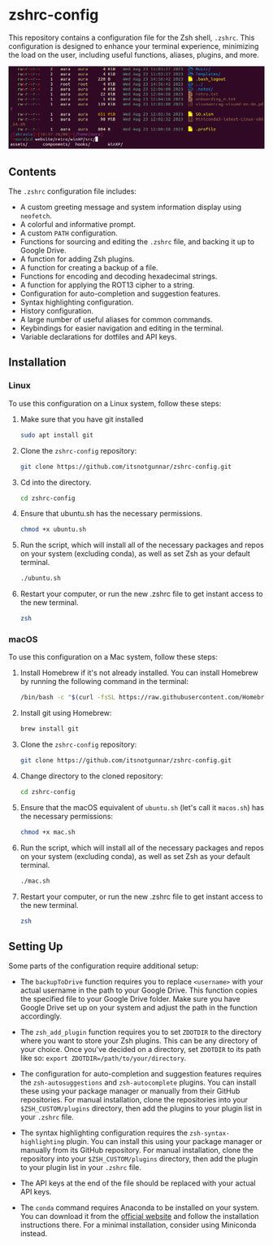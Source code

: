 # zshrc-config

This repository contains a configuration file for the Zsh shell, `.zshrc`. This configuration is designed to enhance your terminal experience, minimizing the load on the user, including useful functions, aliases, plugins, and more. 

![image](zshrc-example.png)

## Contents

The `.zshrc` configuration file includes:

- A custom greeting message and system information display using `neofetch`.
- A colorful and informative prompt.
- A custom `PATH` configuration.
- Functions for sourcing and editing the `.zshrc` file, and backing it up to Google Drive.
- A function for adding Zsh plugins.
- A function for creating a backup of a file.
- Functions for encoding and decoding hexadecimal strings.
- A function for applying the ROT13 cipher to a string.
- Configuration for auto-completion and suggestion features.
- Syntax highlighting configuration.
- History configuration.
- A large number of useful aliases for common commands.
- Keybindings for easier navigation and editing in the terminal.
- Variable declarations for dotfiles and API keys.

## Installation

### Linux

To use this configuration on a Linux system, follow these steps:

1. Make sure that you have git installed
   ```sh
   sudo apt install git
   ```

2. Clone the `zshrc-config` repository:
   ```sh
   git clone https://github.com/itsnotgunnar/zshrc-config.git
   ```

3. Cd into the directory.
   ```sh
   cd zshrc-config
   ```

4. Ensure that ubuntu.sh has the necessary permissions.
   ```sh
   chmod +x ubuntu.sh
   ```
   
5. Run the script, which will install all of the necessary packages and repos on your system (excluding conda), as well as set Zsh as your default terminal.
   ```sh
   ./ubuntu.sh
   ```

6. Restart your computer, or run the new .zshrc file to get instant access to the new terminal.
   ```sh
   zsh
   ```

### macOS

To use this configuration on a Mac system, follow these steps:

1. Install Homebrew if it's not already installed. You can install Homebrew by running the following command in the terminal:
   ```sh
   /bin/bash -c "$(curl -fsSL https://raw.githubusercontent.com/Homebrew/install/HEAD/install.sh)"
   ```

2. Install git using Homebrew:
   ```sh
   brew install git
   ```

3. Clone the `zshrc-config` repository:
   ```sh
   git clone https://github.com/itsnotgunnar/zshrc-config.git
   ```

4. Change directory to the cloned repository:
   ```sh
   cd zshrc-config
   ```

5. Ensure that the macOS equivalent of `ubuntu.sh` (let's call it `macos.sh`) has the necessary permissions:
   ```sh
   chmod +x mac.sh
   ```

6. Run the script, which will install all of the necessary packages and repos on your system (excluding conda), as well as set Zsh as your default terminal.
   ```sh
   ./mac.sh
   ```

7. Restart your computer, or run the new .zshrc file to get instant access to the new terminal.
   ```sh
   zsh
   ```

## Setting Up

Some parts of the configuration require additional setup:

- The `backupToDrive` function requires you to replace `<username>` with your actual username in the path to your Google Drive. This function copies the specified file to your Google Drive folder. Make sure you have Google Drive set up on your system and adjust the path in the function accordingly.

- The `zsh_add_plugin` function requires you to set `ZDOTDIR` to the directory where you want to store your Zsh plugins. This can be any directory of your choice. Once you've decided on a directory, set `ZDOTDIR` to its path like so: `export ZDOTDIR=/path/to/your/directory`.

- The configuration for auto-completion and suggestion features requires the `zsh-autosuggestions` and `zsh-autocomplete` plugins. You can install these using your package manager or manually from their GitHub repositories. For manual installation, clone the repositories into your `$ZSH_CUSTOM/plugins` directory, then add the plugins to your plugin list in your `.zshrc` file.

- The syntax highlighting configuration requires the `zsh-syntax-highlighting` plugin. You can install this using your package manager or manually from its GitHub repository. For manual installation, clone the repository into your `$ZSH_CUSTOM/plugins` directory, then add the plugin to your plugin list in your `.zshrc` file.

- The API keys at the end of the file should be replaced with your actual API keys.

- The `conda` command requires Anaconda to be installed on your system. You can download it from the [official website](https://www.anaconda.com/products/distribution) and follow the installation instructions there. For a minimal installation, consider using Miniconda instead.
